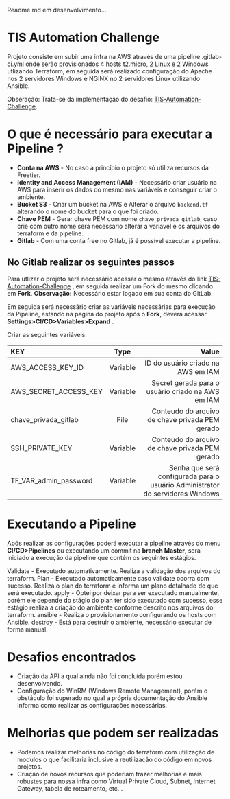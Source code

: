 Readme.md em desenvolvimento...

# TIS Automation Challenge

Projeto consiste em subir uma infra na AWS através de uma pipeline .gitlab-ci.yml onde serão provisionados 4 hosts t2.micro, 2 Linux e 2 Windows utlizando Terraform, em seguida será realizado configuração do Apache nos 2 servidores Windows e NGINX no 2 servidores Linux utilizando Ansible.

Obseração: Trata-se da implementação do desafio: [TIS-Automation-Challenge](https://github.com/stone-payments/tis-automation-challenge).

# O que é necessário para executar a Pipeline ?

- **Conta na AWS** - No caso a princípio o projeto só utiliza recursos da Freetier.
- **Identity and Access Management (IAM)** - Necessário criar usuário na AWS para inserir os dados do mesmo nas variáveis e conseguir criar o ambiente.
- **Bucket S3** - Criar um bucket na AWS e Alterar o arquivo `backend.tf` alterando o nome do bucket para o que foi criado.
- **Chave PEM** - Gerar chave PEM com nome `chave_privada_gitlab`, caso crie com outro nome será necessário alterar a variavel e os arquivos do terraform e da pipeline.
- **Gitlab** - Com uma conta free no Gitlab, já é possível executar a pipeline.

## No Gitlab realizar os seguintes passos

Para utlizar o projeto será necessário acessar o mesmo através do link [TIS-Automation-Challenge](https://gitlab.com/robsonngr/tis-automation-challenge) , em seguida realizar um Fork do mesmo clicando em **Fork**.
**Observação:** Necessário estar logado em sua conta do GitLab.

Em seguida será necessário criar as variáveis necessárias para execução da Pipeline, estando na pagina do projeto após o **Fork**, deverá acessar **Settings>CI/CD>Variables>Expand** .

Criar as seguintes variáveis:


KEY | Type | Value 
:--------- | :------: | -------:
AWS_ACCESS_KEY_ID | Variable | ID do usuário criado na AWS em IAM
AWS_SECRET_ACCESS_KEY | Variable | Secret gerada para o usuário criado na AWS em IAM
chave_privada_gitlab | File | Conteudo do arquivo de chave privada PEM gerado
SSH_PRIVATE_KEY | Variable | Conteudo do arquivo de chave privada PEM gerado
TF_VAR_admin_password | Variable | Senha que será configurada para o usuário Administrator do servidores Windows

# Executando a Pipeline

Após realizar as configurações poderá executar a pipeline através do menu **CI/CD>Pipelines** ou executando um commit na **branch Master**, será iniciado a execução da pipeline que contém os seguintes estágios.

Validate - Executado automativamente. Realiza a validação dos arquivos do terraform.
Plan - Executado automaticamente caso validate ocorra com sucesso. Realiza o plan do terraform e informa um plano detalhado do que será executado.
apply - Optei por deixar para ser executado manualmente, porém ele depende do stágio do plan ter sido executado com sucesso, esse estágio realiza a criação do ambiente conforme descrito nos arquivos do terraform.
ansible - Realiza o provisionamento configurando os hosts com Ansible.
destroy - Está para destruir o ambiente, necessário executar de forma manual.

# Desafios encontrados

 - Criação da API a qual ainda não foi concluída porém estou desenvolvendo.
 - Configuração do WinRM (Windows Remote Management), porém o obstáculo foi superado no qual a própria documentação do Ansible informa como realizar as configurações necessárias.
 

# Melhorias que podem ser realizadas

- Podemos realizar melhorias no código do terraform com utilização de modulos o que facilitaria inclusive a reutilização do código em novos projetos.
- Criação de novos recursos que poderiam trazer melhorias e mais robustes para nossa infra como Virtual Private Cloud, Subnet, Internet Gateway, tabela de roteamento, etc...